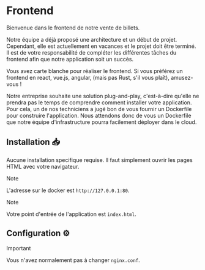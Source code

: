 # Frontend

Bienvenue dans le frontend de notre vente de billets.

Notre équipe a déjà proposé une architecture et un début de projet. Cependant, elle est actuellement en vacances et le projet doit être terminé. Il est de votre responsabilité de compléter les différentes tâches du frontend afin que notre application soit un succès.

Vous avez carte blanche pour réaliser le frontend. Si vous préférez un frontend en react, vue.js, angular, (mais pas Rust, s'il vous plaît), amusez-vous !

Notre entreprise souhaite une solution plug-and-play, c'est-à-dire qu'elle ne prendra pas le temps de comprendre comment installer votre application. Pour cela, un de nos techniciens a jugé bon de vous fournir un Dockerfile pour construire l'application. Nous attendons donc de vous un Dockerfile que notre équipe d'infrastructure pourra facilement déployer dans le cloud.


## Installation :inbox_tray: 
Aucune installation specifique requise. Il faut simplement ouvrir les pages HTML avec votre navigateur.

> [!NOTE]
> L'adresse sur le docker est `http://127.0.0.1:80`.

> [!NOTE]
> Votre point d'entrée  de l'application est `index.html`.

## Configuration :gear:

> [!IMPORTANT]
> Vous n'avez normalement pas à changer `nginx.conf`.
